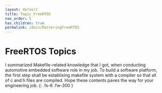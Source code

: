 ```yaml
---
layout: default
title: Topic_FreeRTOS
nav_order: 5
has_children: true
permalink: /docs/MasteringFreeRTOS
---
```


# FreeRTOS Topics

I summarized Makefile-related knowledge that I got, when conducting automotive embedded software role in my job. To build a software platform, the first step shall be establising makefile system with a compiler so that all of c and h files are compiled. Hope these contents paves the way for your engineering job.
{: .fs-6 .fw-300 }